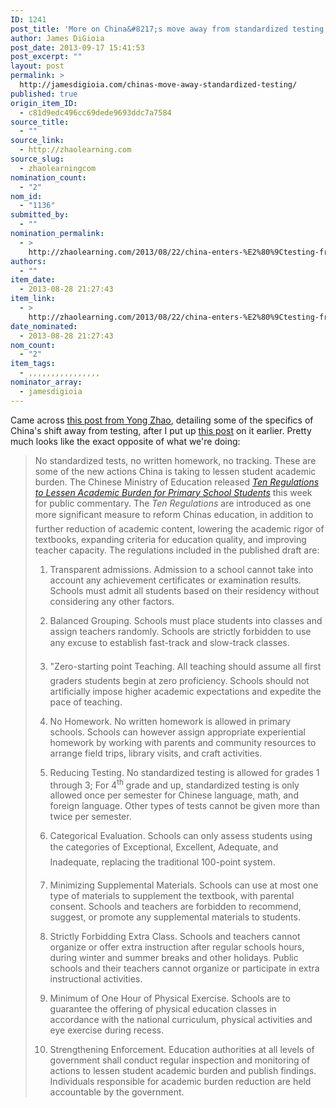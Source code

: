 ```yaml
---
ID: 1241
post_title: 'More on China&#8217;s move away from standardized testing'
author: James DiGioia
post_date: 2013-09-17 15:41:53
post_excerpt: ""
layout: post
permalink: >
  http://jamesdigioia.com/chinas-move-away-standardized-testing/
published: true
origin_item_ID:
  - c81d9edc496cc69dede9693ddc7a7584
source_title:
  - ""
source_link:
  - http://zhaolearning.com
source_slug:
  - zhaolearningcom
nomination_count:
  - "2"
nom_id:
  - "1136"
submitted_by:
  - ""
nomination_permalink:
  - >
    http://zhaolearning.com/2013/08/22/china-enters-%E2%80%9Ctesting-free%E2%80%9D-zone-the-new-ten-commandments-of-education-reform/
authors:
  - ""
item_date:
  - 2013-08-28 21:27:43
item_link:
  - >
    http://zhaolearning.com/2013/08/22/china-enters-%E2%80%9Ctesting-free%E2%80%9D-zone-the-new-ten-commandments-of-education-reform/
date_nominated:
  - 2013-08-28 21:27:43
nom_count:
  - "2"
item_tags:
  - ,,,,,,,,,,,,,,,,
nominator_array:
  - jamesdigioia
---
```

Came across [this post from Yong Zhao][1], detailing some of the specifics of China's shift away from testing, after I put up [this post][2] on it earlier. Pretty much looks like the exact opposite of what we're doing:

> No standardized tests, no written homework, no tracking. These are some of the new actions China is taking to lessen student academic burden. The Chinese Ministry of Education released *[Ten Regulations to Lessen Academic Burden for Primary School Students][3]* this week for public commentary. The *Ten Regulations* are introduced as one more significant measure to reform Chinas education, in addition to further reduction of academic content, lowering the academic rigor of textbooks, expanding criteria for education quality, and improving teacher capacity. The regulations included in the published draft are:
> 
> 1.  Transparent admissions. Admission to a school cannot take into account any achievement certificates or examination results. Schools must admit all students based on their residency without considering any other factors.
> 
> 2.  Balanced Grouping. Schools must place students into classes and assign teachers randomly. Schools are strictly forbidden to use any excuse to establish fast-track and slow-track classes.
> 
> 3.  "Zero-starting point Teaching. All teaching should assume all first graders students begin at zero proficiency. Schools should not artificially impose higher academic expectations and expedite the pace of teaching.
> 
> 4.  No Homework. No written homework is allowed in primary schools. Schools can however assign appropriate experiential homework by working with parents and community resources to arrange field trips, library visits, and craft activities.
> 
> 5.  Reducing Testing. No standardized testing is allowed for grades 1 through 3; For 4<sup>th</sup> grade and up, standardized testing is only allowed once per semester for Chinese language, math, and foreign language. Other types of tests cannot be given more than twice per semester.
> 
> 6.  Categorical Evaluation. Schools can only assess students using the categories of Exceptional, Excellent, Adequate, and Inadequate, replacing the traditional 100-point system.
> 
> 7.  Minimizing Supplemental Materials. Schools can use at most one type of materials to supplement the textbook, with parental consent. Schools and teachers are forbidden to recommend, suggest, or promote any supplemental materials to students.
> 
> 8.  Strictly Forbidding Extra Class. Schools and teachers cannot organize or offer extra instruction after regular schools hours, during winter and summer breaks and other holidays. Public schools and their teachers cannot organize or participate in extra instructional activities.
> 
> 9.  Minimum of One Hour of Physical Exercise. Schools are to guarantee the offering of physical education classes in accordance with the national curriculum, physical activities and eye exercise during recess.
> 
> 10. Strengthening Enforcement. Education authorities at all levels of government shall conduct regular inspection and monitoring of actions to lessen student academic burden and publish findings. Individuals responsible for academic burden reduction are held accountable by the government.

 [1]: http://zhaolearning.com/2013/08/22/china-enters-%E2%80%9Ctesting-free%E2%80%9D-zone-the-new-ten-commandments-of-education-reform/
 [2]: http://jamesdigioia.com/america-turns-towards-testing-china-turns-away/
 [3]: http://news.xinhuanet.com/edu/2013-08/22/c_125225204.htm
